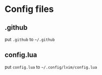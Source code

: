 # Config files
## .github
put `.github` to `~/.github` 

## config.lua
put `config.lua` to `~/.config/lvim/config.lua` 
